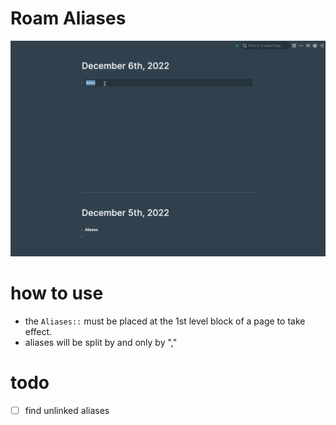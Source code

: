 # Roam Aliases

![](al.gif)


# how to use

- the `Aliases::`  must be placed at the 1st level block of a page to take effect.
- aliases will be split by and only by ","


# todo

- [ ] find unlinked aliases 